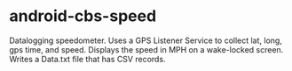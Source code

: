 android-cbs-speed
=================

Datalogging speedometer.  Uses a GPS Listener Service to collect lat, long, gps time, and speed. Displays the speed in MPH on a wake-locked screen. Writes a Data<timestamp>.txt file that has CSV records.
